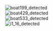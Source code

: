 ![boat199_detected](https://user-images.githubusercontent.com/94900416/147672717-b8c62ecb-a639-4f6b-96fd-8e4d6e42099b.png)<br>
![boat429_detected](https://user-images.githubusercontent.com/94900416/147672734-310e8d91-5e75-439b-a808-4ec27f8cbedc.png)<br>
![boat533_detected](https://user-images.githubusercontent.com/94900416/147672753-ff523c91-827c-43f3-81f5-c2e15d1cc95b.png)<br>
![i1_16_detected](https://user-images.githubusercontent.com/94900416/147672780-c9d8b254-c960-4f66-aaa7-c280557c870b.jpg)<br>

